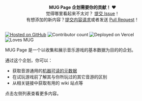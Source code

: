 <div align="center">
<b>MUG Page 企划需要你的贡献！ ❤️</b>
<br>
觉得哪里看起来不太对？ <a href="https://github.com/outloudvi/mugpage/issues/new/choose">提交 Issue</a>！
<br>
有想添加的新内容？<a href="https://github.com/outloudvi/mugpage/issues/new?labels=content-feat&template=ContentRequest.md">提交内容请求</a>或者发送 <a href="https://github.com/outloudvi/mugpage/pulls">Pull Request</a>！
</div>

<br />

[![Hosted on GitHub](https://badgen.net/badge/Hosted%20on/GitHub/?icon=github)](https://github.com/outloudvi/mugpage) ![Contributor count](https://badgen.net/github/contributors/outloudvi/mugpage?color=orange) ![Deployed on Vercel](https://badgen.net/badge/Deployed%20on/Vercel/black?icon=vercel) ![Loves MUG](https://badgen.net/badge/Loves/MUG/f97854)

MUG Page 是一个以收集和展示音乐游戏的基本数据为目的的企划。

通过这个企划，你可以：

- 获取音游通用的[机器可读的元数据](https://github.com/outloudvi/mugpage/tree/master/content)
- 在试玩游戏前了解其与你所玩过的其它音游的区别
- 从相关链接中获取有用的 wiki 站点等

点击左侧列表查看更多内容。
